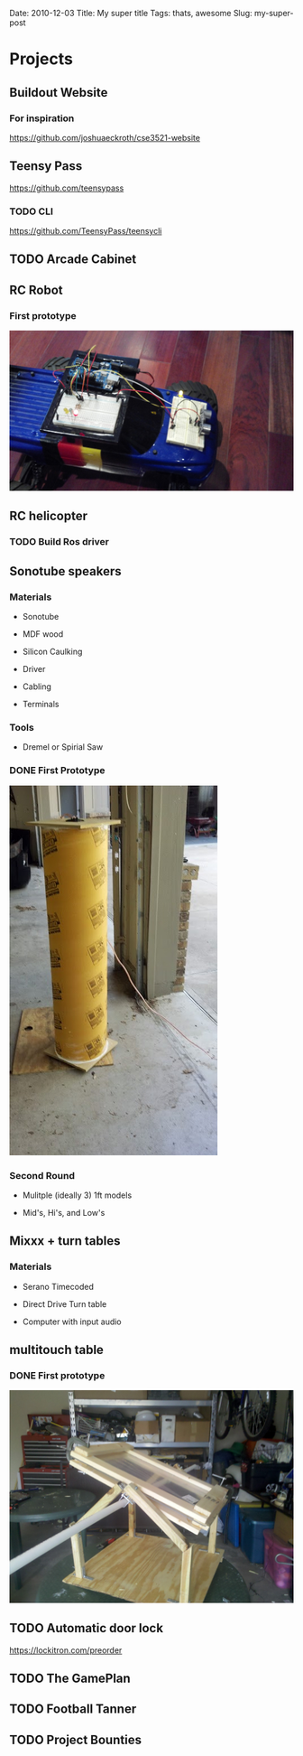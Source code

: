 Date: 2010-12-03
Title: My super title
Tags: thats, awesome
Slug: my-super-post

# Projects

## Buildout Website

### For inspiration

<https://github.com/joshuaeckroth/cse3521-website>

## Teensy Pass

<https://github.com/teensypass>

### TODO CLI

<https://github.com/TeensyPass/teensycli>

## TODO Arcade Cabinet

## RC Robot

### First prototype

![nil](img/robot_1.jpg)

## RC helicopter

### TODO Build Ros driver

## Sonotube speakers

### Materials

-   Sonotube

-   MDF wood

-   Silicon Caulking

-   Driver

-   Cabling

-   Terminals

### Tools

-   Dremel or Spirial Saw

### DONE First Prototype

![nil](img/speaker_4ft.jpg)

### Second Round

-   Mulitple (ideally 3) 1ft models

-   Mid's, Hi's, and Low's

## Mixxx + turn tables

### Materials

-   Serano Timecoded

-   Direct Drive Turn table

-   Computer with input audio

## multitouch table

### DONE First prototype

![nil](img/touch_table_1.jpg)

## TODO Automatic door lock

<https://lockitron.com/preorder>

## TODO The GamePlan

## TODO Football Tanner

## TODO Project Bounties
